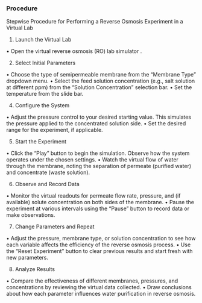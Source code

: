 ### Procedure
Stepwise Procedure for Performing a Reverse Osmosis Experiment in a Virtual Lab
1. Launch the Virtual Lab

• Open the virtual reverse osmosis (RO) lab simulator .

2. Select Initial Parameters

• Choose the type of semipermeable membrane from the “Membrane Type” dropdown menu.
• Select the feed solution concentration (e.g., salt solution at different ppm) from the “Solution Concentration” selection bar.
• Set the temperature from the slide bar.

4. Configure the System

• Adjust the pressure control to your desired starting value. This simulates the pressure applied to the concentrated solution side.
• Set the desired range for the experiment, if applicable.

5. Start the Experiment

• Click the “Play” button to begin the simulation. Observe how the system operates under the chosen settings.
• Watch the virtual flow of water through the membrane, noting the separation of permeate (purified water) and concentrate (waste solution).

6. Observe and Record Data

• Monitor the virtual readouts for permeate flow rate, pressure, and (if available) solute concentration on both sides of the membrane.
• Pause the experiment at various intervals using the “Pause” button to record data or make observations.

7. Change Parameters and Repeat

• Adjust the pressure, membrane type, or solution concentration to see how each variable affects the efficiency of the reverse osmosis process.
• Use the “Reset Experiment” button to clear previous results and start fresh with new parameters.

8. Analyze Results

• Compare the effectiveness of different membranes, pressures, and concentrations by reviewing the virtual data collected.
• Draw conclusions about how each parameter influences water purification in reverse osmosis.
